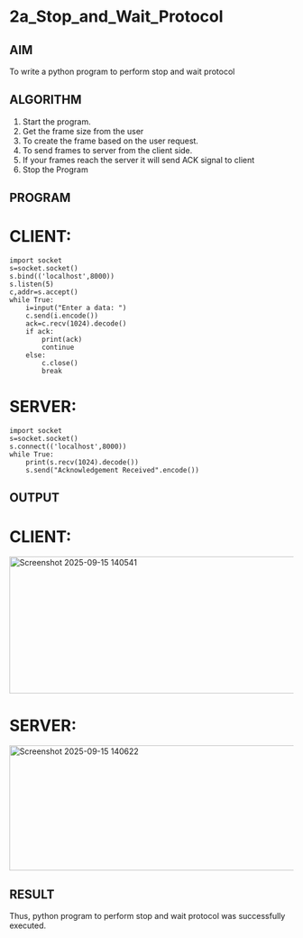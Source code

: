 # 2a_Stop_and_Wait_Protocol
## AIM 
To write a python program to perform stop and wait protocol
## ALGORITHM
1. Start the program.
2. Get the frame size from the user
3. To create the frame based on the user request.
4. To send frames to server from the client side.
5. If your frames reach the server it will send ACK signal to client
6. Stop the Program
## PROGRAM
# CLIENT:
```
import socket
s=socket.socket()
s.bind(('localhost',8000))
s.listen(5)
c,addr=s.accept()
while True:
    i=input("Enter a data: ")
    c.send(i.encode())
    ack=c.recv(1024).decode()
    if ack:
        print(ack)
        continue
    else:
        c.close()
        break
```
# SERVER:
```
import socket
s=socket.socket()
s.connect(('localhost',8000))
while True:
    print(s.recv(1024).decode())
    s.send("Acknowledgement Received".encode())
```
## OUTPUT
# CLIENT:
<img width="1268" height="243" alt="Screenshot 2025-09-15 140541" src="https://github.com/user-attachments/assets/853b8548-448a-41e8-9622-45d6b59826b6" />

# SERVER:
<img width="1270" height="222" alt="Screenshot 2025-09-15 140622" src="https://github.com/user-attachments/assets/0e8a1121-9b10-4020-874d-0056a6137f80" />

## RESULT
Thus, python program to perform stop and wait protocol was successfully executed.
